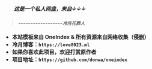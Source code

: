 　　***这是一个私人网盘，来自↓↓↓***
> #### ------------------***`冷月花葬人`***

- **本站模板来自 OneIndex & 所有资源来自网络收集（侵删）**
- **冷月博客：`https://love8023.ml`**
- **如果你喜欢此项目，欢迎打赏原作者**
- **项目地址：````https://github.com/donwa/oneindex````**

